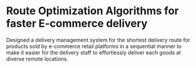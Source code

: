 # Route Optimization Algorithms for faster E-commerce delivery

Designed a delivery management system for the shortest delivery route for products sold by e-commerce retail platforms in a sequential manner to make it easier for the delivery staff to effortlessly deliver each goods at diverse remote locations.
